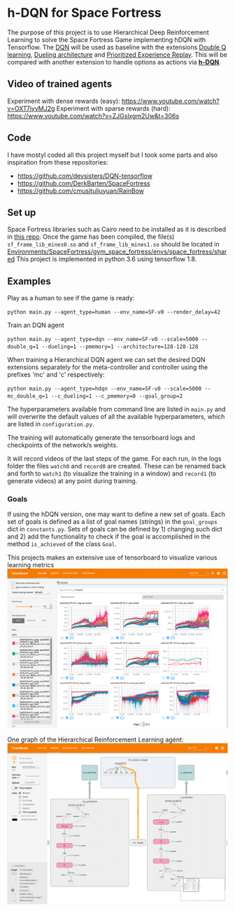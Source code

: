 # h-DQN for Space Fortress
The purpose of this project is to use Hierarchical Deep Reinforcement Learning to solve the Space Fortress Game implementing hDQN with Tensorflow.
The [DQN](https://www.nature.com/articles/nature14236) will be used as baseline with the extensions [Double Q learning](https://arxiv.org/abs/1509.06461), [Dueling architecture](https://arxiv.org/abs/1511.06581) and [Prioritized Experience Replay](https://arxiv.org/abs/1511.05952). This will be compared with another extension to handle options as actions via [**h-DQN**](https://arxiv.org/abs/1604.06057).

## Video of trained agents

Experiment with dense rewards (easy): https://www.youtube.com/watch?v=OXT7jyvMJ2g
Experiment with sparse rewards (hard): https://www.youtube.com/watch?v=ZJGslxgm2Uw&t=306s

## Code
I have mostyl coded all this project myself but I took some parts and also inspiration from these repositories:
 - https://github.com/devsisters/DQN-tensorflow
 - https://github.com/DerkBarten/SpaceFortress
 - https://github.com/cmusjtuliuyuan/RainBow
 
## Set up
Space Fortress libraries such as Cairo need to be installed as it is described in [this repo](https://github.com/DerkBarten/SpaceFortress).
Once the game has been compiled, the file(s) `sf_frame_lib_mines0.so` and `sf_frame_lib_mines1.so` should be located in [Environments/SpaceFortress/gym_space_fortress/envs/space_fortress/shared](Environments/SpaceFortress/gym_space_fortress/envs/space_fortress/shared)
This project is implemented in python 3.6 using tensorflow 1.8.

## Examples

Play as a human to see if the game is ready:

`python main.py --agent_type=human --env_name=SF-v0 --render_delay=42`

Train an DQN agent

`python main.py --agent_type=dqn --env_name=SF-v0 --scale=5000 --double_q=1 --dueling=1 --pmemory=1 --architecture=128-128-128`

When training a Hierarchical DQN agent we can set the desired DQN extensions separately for the meta-controller and controller using the prefixes 'mc' and 'c' respectively:

`python main.py --agent_type=hdqn --env_name=SF-v0 --scale=5000 --mc_double_q=1 --c_dueling=1 --c_pmemory=0 --goal_group=2`

The hyperparameters available from command line are listed in `main.py` and will overwrite the default values of all the available hyperparameters, which are listed in `configuration.py`.

The training will automatically generate the tensorboard logs and checkpoints of the network/s weights.

It will record videos of the last steps of the game. For each run, in the logs folder the files `watch0` and `record0` are created. These can be renamed back and forth to `watch1` (to visualize the training in a window) and `record1` (to generate videos) at any point during training.

### Goals
If using the hDQN version, one may want to define a new set of goals. Each set of goals is defined as a list of goal names (strings) in the `goal_groups` dict in `constants.py`. Sets of goals can be defined by 1) changing such dict and 2)  add the functionality to check if the goal is accomplished in the method `is_achieved` of the class `Goal`.




This projects makes an extensive use of tensorboard to visualize various learning metrics
![alt text](Others/tensorboard_rewards.png "Tensorboard rewards")

One graph of the Hierarchical Reinforcement Learning agent:
![alt text](Others/tensorboard_graph.png "Tensorboard graph")

